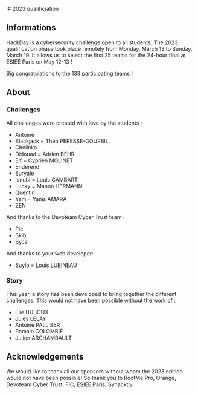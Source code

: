 l# 2023 qualificiation

## Informations

HackDay is a cybersecurity challenge open to all students. The 2023 qualification phase took place remotely from Monday, March 13 to Sunday, March 19. It allows us to select the first 25 teams for the 24-hour final at ESIEE Paris on May 12-13 ! 

Big congratulations to the 133 participating teams !


## About

### Challenges

All challenges were created with love by the students : 
- Antoine
- Blackjack = Théo PERESSE-GOURBIL
- Chelinka
- Didouad = Adrien BEHR
- Elf = Cyprien MOLINET
- Enderend 
- Euryale
- Isnubi = Louis GAMBART
- Lucky = Manon HERMANN
- Quentin 
- Yam = Yanis AMARA
- ZEN

And thanks to the Devoteam Cyber Trust team :
- Pic
- Skib
- Syca

And thanks to your web developer:
- Suylo = Louis LUBINEAU

### Story

This year, a story has been developed to bring together the different challenges. This would not have been possible without the work of :
- Elie DUBOUX
- Jules LELAY
- Antoine PALLISER
- Romain COLOMBIÉ
- Julien ARCHAMBAULT


## Acknowledgements

We would like to thank all our sponsors without whom the 2023 edition would not have been possible! 
So thank you to RootMe Pro, Orange, Devoteam Cyber Trust, FIC, ESIEE Paris, Synacktiv.
